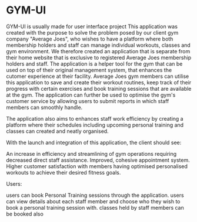 # GYM-UI
GYM-UI is usually made for user interface project 
This application was created with the purpose to solve the problem posed by our client gym company "Average Joes", who wishes to have a platform where both membership holders and staff can manage individual workouts, classes and gym environment. We therefore created an application that is separate from their home website that is exclusive to registered Average Joes membership holders and staff. The application is a helper tool for the gym that can be used on top of their original management system, that enhances the cutomer experience at their facility. Average Joes gym members can utilise this application to save and create their workout routines, keep track of their progress with certain exercises and book training sessions that are available at the gym. The application can further be used to optimise the gym's customer service by allowing users to submit reports in which staff members can smoothly handle.

The application also aims to enhances staff work efficiency by creating a platform where their schedules including upcoming personal training and classes can created and neatly organised.

With the launch and integration of this application, the client should see:

An increase in efficiency and streamlining of gym operations requiring decreased direct staff assistance.
Improved, cohesive appointment system.
Higher customer satisfaction with members having optimised personalised workouts to achieve their desired fitness goals.

Users:

users can book Personal Training sessions through the application.
users can view details about each staff member and choose who they wish to book a personal training session with.
classes held by staff members can be booked also
